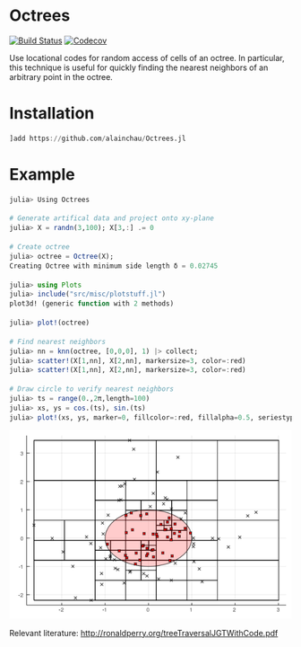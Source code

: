 # Octrees

[![Build Status](https://travis-ci.com/alainchau/Octrees.jl.svg?branch=master)](https://travis-ci.com/alainchau/Octrees.jl)
[![Codecov](https://codecov.io/gh/alainchau/Octrees.jl/branch/master/graph/badge.svg?token=a5St9etPNS)](https://codecov.io/gh/alainchau/Octrees.jl)

Use locational codes for random access of cells of an octree. In particular, this technique is useful for quickly finding the nearest neighbors of an arbitrary point in the octree.



# Installation
```julia
]add https://github.com/alainchau/Octrees.jl
```

# Example
```julia
julia> Using Octrees

# Generate artifical data and project onto xy-plane
julia> X = randn(3,100); X[3,:] .= 0

# Create octree
julia> octree = Octree(X);
Creating Octree with minimum side length δ = 0.02745
   
julia> using Plots
julia> include("src/misc/plotstuff.jl")
plot3d! (generic function with 2 methods)
   
julia> plot!(octree)
  
# Find nearest neighbors
julia> nn = knn(octree, [0,0,0], 1) |> collect;
julia> scatter!(X[1,nn], X[2,nn], markersize=3, color=:red)
julia> scatter!(X[1,nn], X[2,nn], markersize=3, color=:red)

# Draw circle to verify nearest neighbors
julia> ts = range(0.,2π,length=100)
julia> xs, ys = cos.(ts), sin.(ts)
julia> plot!(xs, ys, marker=0, fillcolor=:red, fillalpha=0.5, seriestype=:shape)
```

![alt text](https://github.com/alainchau/Octrees.jl/blob/master/src/misc/octree_example.png "Logo Title Text 1")


Relevant literature: http://ronaldperry.org/treeTraversalJGTWithCode.pdf

